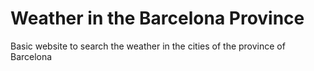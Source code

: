 # Weather in the Barcelona Province
Basic website to search the weather in the cities of the province of Barcelona
